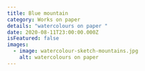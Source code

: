 ```yaml
---
title: Blue mountain
category: Works on paper
details: "watercolours on paper "
date: 2020-08-11T23:00:00.000Z
isFeatured: false
images:
  - image: watercolour-sketch-mountains.jpg
    alt: watercolours on paper
---
```

